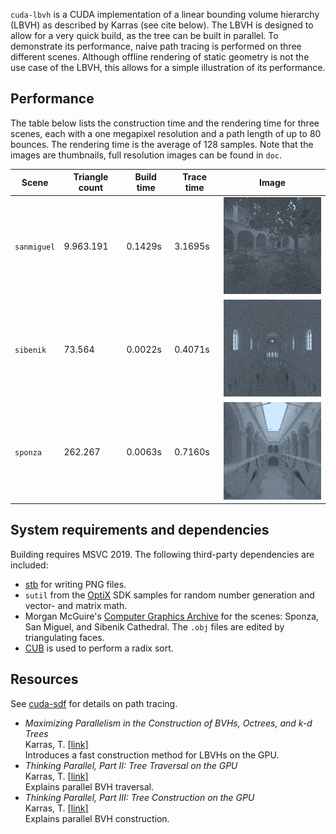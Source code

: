 `cuda-lbvh` is a CUDA implementation of a linear bounding volume hierarchy
(LBVH) as described by Karras (see cite below). The LBVH is designed to allow
for a very quick build, as the tree can be built in parallel. To demonstrate its
performance, naive path tracing is performed on three different scenes. Although
offline rendering of static geometry is not the use case of the LBVH, this
allows for a simple illustration of its performance.

## Performance

The table below lists the construction time and the rendering time for three
scenes, each with a one megapixel resolution and a path length of up to 80
bounces. The rendering time is the average of 128 samples. Note that the images
are thumbnails, full resolution images can be found in `doc`.

| Scene        | Triangle count  | Build time  | Trace time  | Image                         |
|--------------|-----------------|-------------|-------------|-------------------------------|
| `sanmiguel`  | 9.963.191       | 0.1429s     | 3.1695s     | ![](doc/sanmiguel_thumb.png)  |
| `sibenik`    | 73.564          | 0.0022s     | 0.4071s     | ![](doc/sibenik_thumb.png)    |
| `sponza`     | 262.267         | 0.0063s     | 0.7160s     | ![](doc/sponza_thumb.png)     |

## System requirements and dependencies

Building requires MSVC 2019. The following third-party dependencies are
included:

* [stb](https://github.com/nothings/stb) for writing PNG files.
* `sutil` from the [OptiX](https://developer.nvidia.com/optix) SDK samples for
  random number generation and vector- and matrix math.
* Morgan McGuire's [Computer Graphics Archive](https://casual-effects.com/data)
  for the scenes: Sponza, San Miguel, and Sibenik Cathedral. The `.obj` files
  are edited by triangulating faces.
* [CUB](https://nvlabs.github.io/cub/) is used to perform a radix sort.

## Resources

See [cuda-sdf](https://github.com/nolmoonen/cuda-sdf) for details on path
tracing.

* _Maximizing Parallelism in the Construction of BVHs, Octrees, and k-d Trees_  
  Karras,
  T. [[link]](https://research.nvidia.com/publication/maximizing-parallelism-construction-bvhs-octrees-and-k-d-trees)  
  Introduces a fast construction method for LBVHs on the GPU.
* _Thinking Parallel, Part II: Tree Traversal on the GPU_  
  Karras,
  T. [[link]](https://developer.nvidia.com/blog/thinking-parallel-part-ii-tree-traversal-gpu/)  
  Explains parallel BVH traversal.
* _Thinking Parallel, Part III: Tree Construction on the GPU_  
  Karras,
  T. [[link]](https://developer.nvidia.com/blog/thinking-parallel-part-iii-tree-construction-gpu/)  
  Explains parallel BVH construction.